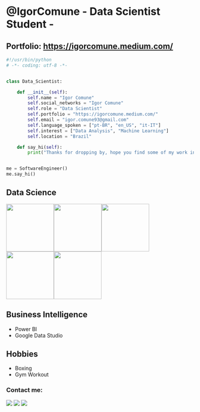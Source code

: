 # @IgorComune - Data Scientist Student - 
## Portfolio: https://igorcomune.medium.com/

```python
#!/usr/bin/python
# -*- coding: utf-8 -*-


class Data_Scientist:

    def __init__(self):
        self.name = "Igor Comune"
        self.social_networks = "Igor Comune"
        self.role = "Data Scientist"
        self.portfolio = "https://igorcomune.medium.com/"
        self.email = "igor.comune93@gmail.com"
        self.language_spoken = ["pt-BR", "en_US", "it-IT"]
        self.interest = ["Data Analysis", "Machine Learning"]
        self.location = "Brazil"

    def say_hi(self):
        print("Thanks for dropping by, hope you find some of my work interesting.")


me = SoftwareEngineer()
me.say_hi()
```

## Data Science

<img height="128" width="128" src="https://cdn.jsdelivr.net/gh/devicons/devicon/icons/python/python-original.svg" /><img height="128" width="128" src="https://cdn.jsdelivr.net/gh/devicons/devicon/icons/pandas/pandas-original-wordmark.svg" /><img height="128" width="128" src="https://cdn.jsdelivr.net/gh/devicons/devicon/icons/numpy/numpy-original.svg" /><img height="128" width="128" src="https://cdn.jsdelivr.net/gh/devicons/devicon/icons/azure/azure-original-wordmark.svg" /><img height="128" width="128" src="https://cdn.jsdelivr.net/gh/devicons/devicon/icons/mysql/mysql-plain-wordmark.svg" />

## Business Intelligence

- Power BI
- Google Data Studio


## Hobbies
- Boxing
- Gym Workout

### Contact me:

<div>

<a href="https://www.instagram.com/igorcomune/" target="_blank"><img src="https://img.shields.io/badge/-Instagram-%23E4405F?style=for-the-badge&logo=instagram&logoColor=white" target="_blank"></a>
<a href = "mailto:igor.comune93@gmail.com"><img src="https://img.shields.io/badge/Gmail-D14836?style=for-the-badge&logo=gmail&logoColor=white" target="_blank"></a>
<a href="https://www.linkedin.com/in/igor-comune/" target="_blank"><img src="https://img.shields.io/badge/-LinkedIn-%230077B5?style=for-the-badge&logo=linkedin&logoColor=white" target="_blank"></a>   
</div>

<!---
IgorComune/IgorComune is a ✨ special ✨ repository because its `README.md` (this file) appears on your GitHub profile.
You can click the Preview link to take a look at your changes.
--->
